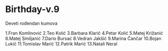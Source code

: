 # Birthday-v.9
Deveti rođendan kumova

1.Fran Komlinović
2.Teo Kolić
3.Barbara Klarić
4.Petar Kolić
5.Matej Križanić
6.Matej Smiljanić
7.Dario Bursać
8.Vedran Jakšić
9.Marina Čančar
10.Bojan Lukić
11.Tomislav Marić
12.Patrik Marić
13.Natali Neral